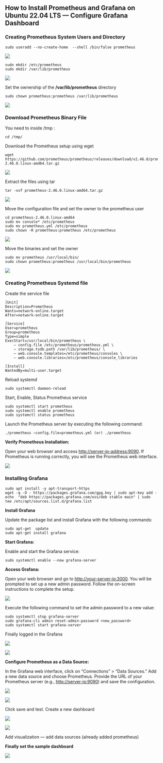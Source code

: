 ## How to Install Prometheus and Grafana on Ubuntu 22.04 LTS — Configure Grafana Dashboard

### Creating Prometheus System Users and Directory

	sudo useradd --no-create-home  --shell /bin/false prometheus
	
![](https://miro.medium.com/v2/resize:fit:1050/1*FVfLUFhQWLc7Z68jUOD5xg.png)

	sudo mkdir /etc/prometheus  
	sudo mkdir /var/lib/prometheus

![](https://miro.medium.com/v2/resize:fit:1050/1*W0SSXmXx2dSpWSRjmcyKAA.png)

Set the ownership of the **/var/lib/prometheus** directory

	sudo chown prometheus:prometheus /var/lib/prometheus

![](https://miro.medium.com/v2/resize:fit:1050/1*dqRLIRiq5TxK8xBSgCbXHw.png)

### Download Prometheus Binary File
You need to inside /tmp :
	
	cd /tmp/

Download the Prometheus setup using wget

	wget https://github.com/prometheus/prometheus/releases/download/v2.46.0/prometheus-2.46.0.linux-amd64.tar.gz

![](https://miro.medium.com/v2/resize:fit:1050/1*VzsL1EPFa7rZoWuObM_vaw.png)

Extract the files using tar

	tar -xvf prometheus-2.46.0.linux-amd64.tar.gz

![](https://miro.medium.com/v2/resize:fit:1050/1*IlxnQs1upL7Nbc_XraBIuw.png)

Move the configuration file and set the owner to the prometheus user

	cd prometheus-2.46.0.linux-amd64
	sudo mv console* /etc/prometheus
	sudo mv prometheus.yml /etc/prometheus
	sudo chown -R prometheus:prometheus /etc/prometheus

![](https://miro.medium.com/v2/resize:fit:1050/1*gCv_p0wL-KI510RgDX-qFA.png)

Move the binaries and set the owner

	sudo mv prometheus /usr/local/bin/
	sudo chown prometheus:prometheus /usr/local/bin/prometheus

![](https://miro.medium.com/v2/resize:fit:1050/1*hOrwVbv6kzMqYPTsfWUJ8g.png)

### Creating Prometheus Systemd file
Create the service file

	[Unit]
	Description=Prometheus
	Wants=network-online.target
	After=network-online.target
	
	[Service]
	User=prometheus
	Group=prometheus
	Type=simple
	ExecStart=/usr/local/bin/prometheus \
		— config.file /etc/prometheus/prometheus.yml \
		— storage.tsdb.path /var/lib/prometheus/ \
		— web.console.templates=/etc/prometheus/consoles \
		— web.console.libraries=/etc/prometheus/console_libraries
	
	[Install]
	WantedBy=multi-user.target

Reload systemd

	sudo systemctl daemon-reload

Start, Enable, Status Prometheus service

	sudo systemctl start prometheus
	sudo systemctl enable prometheus
	sudo systemctl status prometheus

Launch the Prometheus server by executing the following command:

	./prometheus –config.file=prometheus.yml (or) ./prometheus

**Verify Prometheus Installation:**

Open your web browser and access [http://server-ip-address:9090](http://localhost:9090/). If Prometheus is running correctly, you will see the Prometheus web interface.

![](https://miro.medium.com/v2/resize:fit:1050/1*hzq8ZE9YcVToOBXq2-fv6A.png)

### Installing Grafana

	sudo apt install -y apt-transport-https  
	wget -q -O - https://packages.grafana.com/gpg.key | sudo apt-key add -  
	echo  "deb https://packages.grafana.com/oss/deb stable main" | sudo tee /etc/apt/sources.list.d/grafana.list

**Install Grafana**

Update the package list and install Grafana with the following commands:

	sudo apt-get  update  
	sudo apt-get install grafana

**Start Grafana:**

Enable and start the Grafana service:

	sudo systemctl enable --now grafana-server

**Access Grafana:**

Open your web browser and go to [http://your-server-ip:3000](http://localhost:3000/). You will be prompted to set up a new admin password. Follow the on-screen instructions to complete the setup.

![](https://miro.medium.com/v2/resize:fit:1050/1*hCWznlR6OiEnu5_S6xnPug.png)

Execute the following command to set the admin password to a new value:

	sudo systemctl stop grafana-server  
	sudo grafana-cli admin reset-admin-password <new_password>  
	sudo systemctl start grafana-server

Finally logged in the Grafana

![](https://miro.medium.com/v2/resize:fit:1050/1*o7vbcGzXujz79OE4SC_Wyw.png)

![](https://miro.medium.com/v2/resize:fit:1050/1*q9VMRIwiGEIcd14QxNJ5qg.png)

**Configure Prometheus as a Data Source:**

In the Grafana web interface, click on “Connections” > “Data Sources.” Add a new data source and choose Prometheus. Provide the URL of your Prometheus server (e.g.,  [http://server-ip:9090](http://localhost:9090/)) and save the configuration.

![](https://miro.medium.com/v2/resize:fit:1050/1*_e4Ur9QMA2G-mYaRqiA25A.png)

![](https://miro.medium.com/v2/resize:fit:1050/1*_e4Ur9QMA2G-mYaRqiA25A.png)

Click save and test. Create a new dashboard

![](https://miro.medium.com/v2/resize:fit:1050/1*-AKJrAs9b-giTlEjFDLZQQ.png)

![](https://miro.medium.com/v2/resize:fit:1050/1*5D07ci_DkAnLE3UpwDsPkA.png)

Add visualization — add data sources (already added prometheus)

**Finally set the sample dashboard**

![](https://miro.medium.com/v2/resize:fit:1050/1*_QB9tuGzOr26zuJX9md8oA.png)

